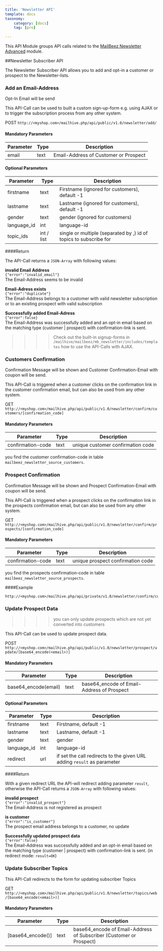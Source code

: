 ```yaml
---
title: 'Newsletter API'
template: docs
taxonomy:
    category: [docs]
    tag: [pro]
    
---
```

This API Module groups API calls related to the [MailBeez Newsletter Advanced](/documentation/mailbeez/newsletter/) module.


##Newsletter Subscriber API

The Newsletter Subscriber API allows you to add and opt-in a customer or prospect to the Newsletter-lists.


### Add an Email-Address
Opt-In Email will be send

This API-Call can be used to built a custom sign-up-form e.g. using AJAX or to trigger the subscription process from any other system.


POST `http://<myshop.com>/mailhive.php/api/public/v1.0/newsletter/add/`


#### Mandatory Parameters

| Parameter    	| Type 	| Description                            	|
|--------------	|------	|----------------------------------------	|
| email  	    | text  | Email-Address of Customer or Prospect	    |


#### Optional Parameters

| Parameter    	| Type 	| Description                            	                                |
|--------------	|------	|----------------------------------------	                                |
| firstname 	| text  | Firstname (ignored for customers), default -1	                            |
| lastname 	    | text  | Lastname (ignored for customers), default -1                              |
| gender   	    | text  | gender (ignored for customers)           	                                |
| language_id   | int 	| language-id                            	                                |
| topic_ids     | int / list 	| single or multiple (separated by ,) id of topics to subscribe for |




####Return


The API-Call returns a `JSON-Array` with following values:

**invalid Email Address**  
`{"error":"invalid_email"}`  
The Email-Address seems to be invalid

**Email-Adress exists**  
`{"error":"duplicate"}`  
The Email-Address belongs to a customer with valid newsletter subscription or to an existing prospect with valid subscription

**Successfully added Email-Adress**  
`{"error":false}`  
The Email-Address was successfully added and an opt-in email based on the matching type (customer | prospect) with confirmation-link is sent.



>>>> Check out the built-in signup-forms in `/mailhive/mailbeez/mb_newsletter/includes/templates` how to use the API-Calls with AJAX.


### Customers Confirmation 
Confirmation Message will be shown and Customer Confirmation-Email with coupon will be send.

This API-Call is triggered when a customer clicks on the confirmation link in the customer confirmation email, but can also be used from any other system.

GET `http://<myshop.com>/mailhive.php/api/public/v1.0/newsletter/confirm/customers/[confirmation_code]`


#### Mandatory Parameters

| Parameter    	    | Type 	| Description                            	|
|--------------	    |------	|----------------------------------------	|
| confirmation-code | text  | unique customer confirmation code	        |

you find the customer confirmation-code in table `mailbeez_newsletter_source_customers`.


### Prospect Confirmation
Confirmation Message will be shown and Prospect Confirmation-Email with coupon will be send.

This API-Call is triggered when a prospect clicks on the confirmation link in the prospects confirmation email, but can also be used from any other system.

GET `http://<myshop.com>/mailhive.php/api/public/v1.0/newsletter/confirm/prospects/[confirmation_code]`


#### Mandatory Parameters

| Parameter    	    | Type 	| Description                            	|
|--------------	    |------	|----------------------------------------	|
| confirmation-code | text  | unique prospect confirmation code	        |

you find the prospects confirmation-code in table `mailbeez_newsletter_source_prospects`.



####Example

```
http://<myshop.com>/mailhive.php/api/private/v1.0/newsletter/confirm/customers/53efef14241107e0fbb7750c4d3023a5
```






### Update Prospect Data


>>>>you can only update prospects which are not yet converted into customers

This API-Call can be used to update prospect data.


POST `http://<myshop.com>/mailhive.php/api/public/v1.0/newsletter/prospect/update/[base64_encode(<email>)]`


#### Mandatory Parameters

| Parameter    	| Type 	| Description                            	|
|--------------	|------	|----------------------------------------	|
| base64_encode(email)    | text  | base64_encode of Email-Address of Prospect	    |


#### Optional Parameters

| Parameter    	| Type 	| Description                                                      |
|--------------	|------	|----------------------------------------	                                |
| firstname 	| text  | Firstname, default -1	                            |
| lastname 	    | text  | Lastname, default -1                              |
| gender   	    | text  | gender           	                                |
| language_id   | int 	| language-id                            	                                |
| redirect      | url 	| if set the call redirects to the given URL adding `result` as parameter  |




####Return

With a given redirect URL the API-will redirect adding parameter `result`, otherwise the API-Call returns a `JSON-Array` with following values:

**invalid prospect**  
`{"error":"invalid_prospect"}`  
The Email-Address is not registered as prospect

**is customer**  
`{"error":"is_customer"}`  
The prospect email address belongs to a customer, no update

**Successfully updated prospect data**  
`{"error":false}`  
The Email-Address was successfully added and an opt-in email based on the matching type (customer | prospect) with confirmation-link is sent.
(in redirect mode: `result=OK`)



### Update Subscriber Topics

This API-Call redirects to the form for updating subscriber Topics

GET `http://<myshop.com>/mailhive.php/api/public/v1.0/newsletter/topics/web/[base64_encode(<email>)]`


#### Mandatory Parameters

| Parameter    	| Type 	| Description                            	|
|--------------	|------	|----------------------------------------	|
| [base64_encode(<email>)]    | text  | base64_encode of Email-Address of Subscriber (Customer or Prospect)	    |

